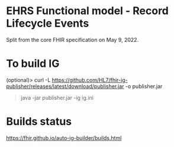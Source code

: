 # EHRS Functional model - Record Lifecycle Events
Split from the core FHIR specification on May 9, 2022.

# To build IG
(optional)> curl -L https://github.com/HL7/fhir-ig-publisher/releases/latest/download/publisher.jar -o publisher.jar
> java -jar publisher.jar -ig ig.ini

# Builds status
https://fhir.github.io/auto-ig-builder/builds.html